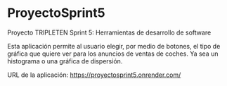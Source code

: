 # ProyectoSprint5
Proyecto TRIPLETEN Sprint 5: Herramientas de desarrollo de software

Esta aplicación permite al usuario elegir, por medio de botones, el tipo de gráfica que quiere ver para los anuncios de ventas de coches. Ya sea un histograma o una gráfica de dispersión.

URL de la aplicación: https://proyectosprint5.onrender.com/